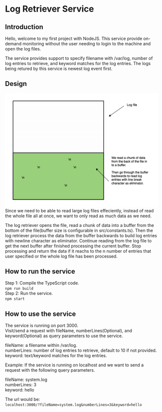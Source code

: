 # Log Retriever Service
## Introduction
Hello, welcome to my first project with NodeJS. This service provide on-demand monitoring without the user needing to login to the machine and open the log files.

The service provides support to specify filename with /var/log, number of log entries to retrieve, and keyword matches for the log entries. The logs being retured by this service is newest log event first.

## Design
![design](https://github.com/riversnail/LogRetrieveServer/blob/main/docs/design.png)\
Since we need to be able to read large log files effeciently, instead of read the whole file all at once, we want to only read as much data as we need.

The log retriever opens the file, read a chunk of data into a buffer from the bottom of the file(buffer size is configurable in src/constants.ts). Then the log retriever process the data from the buffer backwards to build log entries with newline character as eliminator. Continue reading from the log file to get the next buffer after finished processing the current buffer. Stop processing and return the data if it reachs to the n number of entries that user specified or the whole log file has been processed.

## How to run the service
Step 1: Compile the TypeScript code.\
`npm run build`\
Step 2: Run the service.\
`npm start`
## How to use the service
The service is running on port 3000.\
Visit/send a request with fileName, numberLines(Optional), and keyword(Optional) as query parameters to use the service.

fileName: a filename within /var/log.\
numberLines: number of log entries to retrieve, default to 10 if not provided.\
keyword: text/keyword matches for the log entries.

Example: If the service is running on localhost and we want to send a request with the following query parameters.

fileName: system.log\
numberLines: 3\
keyword: hello

The url would be: \
`localhost:3000/?fileName=system.log&numberLines=3&keyword=hello`